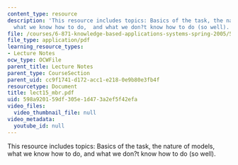 ```yaml
---
content_type: resource
description: 'This resource includes topics: Basics of the task, the nature of models,
  what we know how to do,  and what we don?t know how to do (so well).'
file: /courses/6-871-knowledge-based-applications-systems-spring-2005/598a920159df305e1d473a2ef5f42efa_lect15_mbr.pdf
file_type: application/pdf
learning_resource_types:
- Lecture Notes
ocw_type: OCWFile
parent_title: Lecture Notes
parent_type: CourseSection
parent_uid: cc9f1741-d172-acc1-e218-0e9b80e3fb4f
resourcetype: Document
title: lect15_mbr.pdf
uid: 598a9201-59df-305e-1d47-3a2ef5f42efa
video_files:
  video_thumbnail_file: null
video_metadata:
  youtube_id: null
---
```

This resource includes topics: Basics of the task, the nature of models, what we know how to do,  and what we don?t know how to do (so well).

